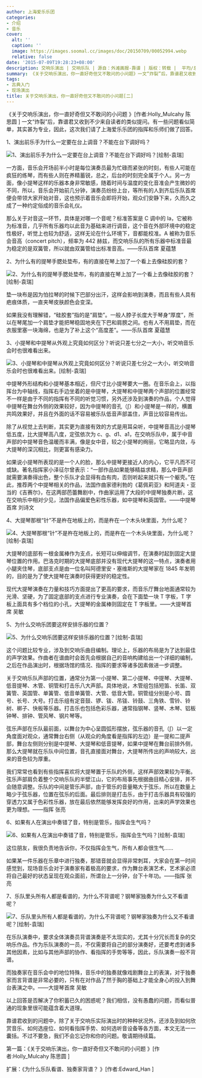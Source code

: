 ```yaml
---
author: 上海爱乐乐团
categories:
- 介绍
- 音乐
cover:
  alt: ''
  caption: ''
  image: https://images.soomal.cc/images/doc/20150709/00052994.webp
  relative: false
date: '2015-07-09T19:28:23+08:00'
description: 交响乐演出 | 交响乐队 | 源自：外滩画报-靠谱 | 版权：转载 |  平均/总评分：09.89/356
summary: 《关于交响乐演出，你一直好奇但又不敢问的小问题》一文“炸裂”后，靠谱君又收到不少来自读者的类似提问。有一些问题看似简单，其实甚为专业，因此，这次我们请了上海爱乐乐团的指挥和乐师们做了回答。
tags:
- 古典入门
- 现场演出
title: 关于交响乐演出，你一直好奇但又不敢问的小问题[二]
---
```


《关于交响乐演出，你一直好奇但又不敢问的小问题 》[作者:Holly_Mulcahy 陈思圆 ]
一文“炸裂”后，靠谱君又收到不少来自读者的类似提问。有一些问题看似简单，其实甚为专业，因此，这次我们请了上海爱乐乐团的指挥和乐师们做了回答。

1、演出前乐手为什么一定要在台上调音？不能在台下调好吗？

![1、演出前乐手为什么一定要在台上调音？不能在台下调好吗？[绘制-袁瑞]](https://images.soomal.cc/images/doc/20150709/00052987.webp)





一方面，音乐会开场前半小时是每位演奏员最为忙碌而紧张的时刻，有些人可能在疯狂的练琴，而有些人则在养精蓄锐，总之，后台的时刻完全属于个人。另一方面，像小提琴这样的乐器本身非常敏感，随着时间与温度的变化音准会产生微妙的不同，所以，音乐会开始前几分钟，演奏员纷纷上台，等所有的人到齐后乐队首席便会带领大家开始对音，这也预示着音乐会即将开始，观众们安静下来，久而久之成了一种约定俗成的音乐会礼仪。

那么关于对音这一环节，具体是对哪一个音呢？标准答案是 C 调中的 la，它被称为标准音，几乎所有乐器均以此音为基础来进行调音，这个音在外部环境中的稳定性极好，听觉上也较为舒适，这样无论在什么环境下，音都能校准。A 被称为音乐会音高（concert pitch），频率为 442 赫兹，而交响乐队的所有乐器中标准音最为稳定的是双簧管，所以就由双簧管给出标准音高。――乐队首席 夏蕴慧

2、为什么有的提琴手腮处垫布，有的直接在琴上加了一个看上去像硅胶的套？

![2、为什么有的提琴手腮处垫布，有的直接在琴上加了一个看上去像硅胶的套？[绘制-袁瑞]](https://images.soomal.cc/images/doc/20150709/00052988.webp)





垫一块布是因为怕拉琴的时候下巴部分出汗，这样会影响到演奏，而且有些人具有疤痕体质，一直夹琴皮肤颜色会变深。

如果我没有理解错，“硅胶套”指的是“肩垫”。一般人脖子长度大于琴身“厚度”，所以在琴尾加一个肩垫才能把琴稳固地夹在下巴和肩膀之间。也有人不用肩垫，而在衣服里塞一块海绵，也是为了补上这个“高度差”。――乐队首席 夏蕴慧

3、小提琴和中提琴从外观上究竟如何区分？听说只差七分之一大小，听交响音乐会时也很难看出来。

![3、小提琴和中提琴从外观上究竟如何区分？听说只差七分之一大小，听交响音乐会时也很难看出来。[绘制-袁瑞]](https://images.soomal.cc/images/doc/20150709/00052989.webp)





中提琴外形结构和小提琴基本相近，但尺寸比小提琴要大一圈。在音乐会上，以指挥台为中轴线，指挥右手边坐着的是中提琴，大提琴和中提琴两个声部的位置经常不一样是由于不同的指挥有不同的听觉习惯，另外还涉及到演奏的作品，个人觉得中提琴在舞台外侧的效果较好，因为中提琴的音孔（∫）和小提琴是一样的，横置共鸣效果好，并且在外面的话不容易被乐队低音声部盖住，声音比较容易传出。

除了从视觉上去判断，其实更为直接有效的方式是用耳朵听，中提琴音高比小提琴低五度，比大提琴高八度，定弦依次为 c、g、d1、a1，在交响乐队中，属于中音声部的中提琴音色温暖而丰满，像是女中音，较之小提琴的绚丽，它略显内敛，与大提琴的深沉相比，则更富有感染力。

如果说小提琴所表现的是一个人的脸，那么中提琴更接近人的内心，它平凡而不可或缺。著名指挥家小泽征尔曾表示：“一部作品如果能够精益求精，那么中音声部就需要演奏得出色，整个乐队才会显得有血有肉，否则听起来就只有一个躯壳。”在此，推荐两个中提琴相关的作品，法国作曲家德利勃的《葛佩莉亚》和阿道夫・亚当的《吉赛尔》，在这两部芭蕾舞剧中，作曲家运用了大段的中提琴独奏片断，这在交响乐中相对少见，法国作品偏爱色彩性乐器，如中提琴和英国管。――中提琴首席 刘诗文

4、大提琴那根“针”不是杵在地板上的，而是杵在一个木头块里面，为什么呢？

![4、大提琴那根“针”不是杵在地板上的，而是杵在一个木头块里面，为什么呢？[绘制-袁瑞]](https://images.soomal.cc/images/doc/20150709/00052990.webp)





大提琴的底部有一根金属棒作为支点，长短可以伸缩调节，在演奏时起到固定大提琴位置的作用。巴洛克时期的大提琴底部并没有现代大提琴的这一特点，演奏者用小腿夹住琴，底部支点是由一位名叫阿德里安・塞维斯的大提琴家在 1845 年发明的，目的是为了使大提琴在演奏时获得更好的稳定性。

现代大提琴演奏在力量和技巧方面提出了更高的要求，而音乐厅舞台地面通常较为光滑、坚硬，为了固定底部的支点进行专业演奏，会在下面垫一块 T 字板，T 字板上面具有多个档位的小孔，大提琴的金属棒则固定在 T 字板里。――大提琴首席 吴敏

5、为什么交响乐团要这样安排乐器的位置？

![5、为什么交响乐团要这样安排乐器的位置？[绘制-袁瑞]](https://images.soomal.cc/images/doc/20150709/00052991.webp)





这个问题比较专业，涉及到交响乐曲目编制。理论上，乐器的布局是为了达到最佳的声学效果。作曲者在谱曲时会首先会根据自己的音响构建给出一个详细的编制，之后在作品演出时，根据场馆的情况、指挥的要求等诸多因素做进一步调整。

关于交响乐队声部的位置，通常分为第一小提琴、第二小提琴、中提琴、大提琴、低音提琴、木管、铜管和打击乐八大声部。具体地说，木管组包括短笛、长笛、双簧管、英国管、单簧管、低音单簧管、大管、低音大管。铜管组分别是小号、圆号、长号、大号。打击乐组有定音鼓、锣、钹、吊钹、铃鼓、三角铁、雪铃、铃树、梆子、快板等乐器。打击乐也包括色彩乐器，通常指钢琴、竖琴、木琴、铝板钟琴、排钟、管风琴、钢片琴等。

弦乐声部在乐队最前面，以舞台为中心呈圆弧形摆放，弦乐器的音孔（∫）以一定角度面对观众，通常舞台右侧（从观众的角度看是指挥的左边）是一提和二提声部，舞台左侧则分别是中提琴、大提琴和低音提琴，如果中提琴在舞台前排外侧，那么大提琴就在乐队中间位置，音孔直接面对舞台，大提琴所传出的声响较大，出来的音色较为厚重。

我们常常也看到有些指挥喜欢将大提琴置于乐队的外侧，这样声部效果较为平衡。弦乐声部肩负着整个交响乐队的半壁江山，它的布局事先根据曲目精心安排，并不会随意调整。乐队的中间是管乐声部，由于管乐的音量略大于弦乐，所以在数量上略少于弦乐器，位置在弦乐的后面。最后排则是打击乐，由于打击乐器具有较强的穿透力又属于色彩性乐器，放在最后依然能够发挥良好的作用，出来的声学效果也更为理想。――指挥 张亮

6、如果有人在演出中奏错了音，特别是管乐，指挥会生气吗？

![6、如果有人在演出中奏错了音，特别是管乐，指挥会生气吗？[绘制-袁瑞]](https://images.soomal.cc/images/doc/20150709/00052992.webp)





这位朋友，我很负责地告诉你，不仅指挥会生气，所有人都会很生气……

如果某一件乐器在乐章中进行独奏，那错音就会显得非常刺耳，大家会在第一时间感觉到，现场音乐会对于演奏家有着极高的要求，作为舞台表演艺术，艺术家必须将自己最好的状态呈现在观众面前，所谓台上一分钟，台下十年功。――指挥 张亮

7、乐队里头所有人都是看谱的，为什么不背谱呢？钢琴家独奏为什么又不看谱呢？

![7、乐队里头所有人都是看谱的，为什么不背谱呢？钢琴家独奏为什么又不看谱呢？[绘制-袁瑞]](https://images.soomal.cc/images/doc/20150709/00052993.webp)





在乐队演奏中，要求全体演奏员背谱演奏是不太现实的，尤其十分冗长而复杂的交响乐作品。作为乐队演奏的一员，不仅需要将自己的部分演奏好，还要考虑到诸多其他因素，比如与其他声部的协作、看指挥的手势等等，因此，乐队演奏一般不背谱。

而独奏家在音乐会中的地位特殊，音乐中的独奏就像戏剧舞台上的表演，对于独奏家而言背谱是非常必要的，只有在对作品了然于胸的基础上才能全身心的投入到舞台表演之中。――大提琴首席 吴敏

以上回答是否解决了你积蓄已久的困惑呢？我们相信，没有愚蠢的问题，而看似普通的现象里很可能蕴含着大道理。

靠谱君收到的问题中，除了关于交响乐实际演出时的种种状况外，还涉及到如何欣赏音乐、如何选座位、如何看指挥手势、如何选听音设备等各方面，本文无法一一囊括。不过不要急，我们不会忘记你和你的问题。敬请期待续篇。

第一篇：《关于交响乐演出，你一直好奇但又不敢问的小问题 》[作者:Holly_Mulcahy 陈思圆 ]

扩展：《为什么乐队看谱、独奏家背谱？ 》[作者:Edward_Han ]